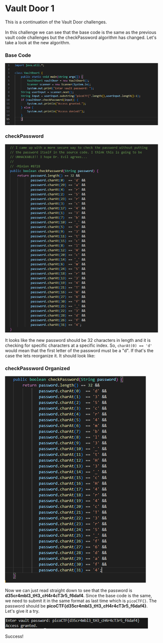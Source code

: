 # Vault Door 1
This is a continuation of the Vault Door challenges.<br><br>
In this challenge we can see that the base code is the same as the previous vault code challenges but the checkPassword algorithm has changed. Let's take a look at the new algorithm.

### Base Code
![Vault Door 1 Base Code](./images/vd1_base.png)
### checkPassword
![Vault Door 1 checkPassword](./images/vd1_checkPassword.png)

It looks like the new password should be 32 characters in length and it is checking for specific characters at a specific index. So, `charAt(0) == 'd'` would mean that the first letter of the password must be a "d". If that's the case the lets reorganize it. It should look like:
### checkPassword Organized
![Vault Door 1 checkPassword Organized](./images/vd_checkPassword_organized.png)

Now we can just read straight down to see that the password is 
**d35cr4mbl3_tH3_cH4r4cT3r5_f6daf4**. Since the base code is the same, we need to submit it in the same format as last time which is `picoCTF{}`. The password should be **picoCTF{d35cr4mbl3_tH3_cH4r4cT3r5_f6daf4}**. Let's give it a try. 

![Vault Door 1 Access Granted](./images/vd1_access_granted.png)

Success!